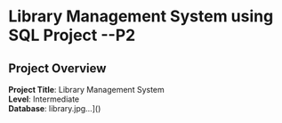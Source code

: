 # Library Management System using SQL Project --P2

## Project Overview

**Project Title**: Library Management System  
**Level**: Intermediate  
**Database**: library.jpg…]()

